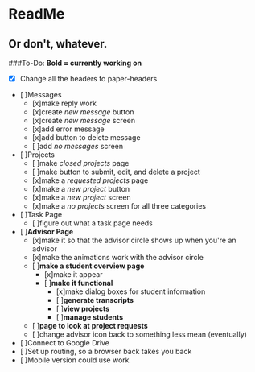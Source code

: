 # ReadMe
## Or don't, whatever.

###To-Do:
**Bold = currently working on**
- [x] Change all the headers to paper-headers
- [ ]Messages
  - [x]make reply work
  - [x]create _new message_ button
  - [x]create _new message_ screen
  - [x]add error message
  - [x]add button to delete message
  - [ ]add _no messages_ screen
- [ ]Projects
  - [ ]make _closed projects_ page
  - [ ]make button to submit, edit, and delete a project
  - [x]make a _requested projects_ page
  -	[x]make a _new project_ button
  - [x]make a _new project_ screen
  - [x]make a _no projects_ screen for all three categories
- [ ]Task Page
  - [ ]figure out what a task page needs
- [ ]**Advisor Page**
  - [x]make it so that the advisor circle shows up when you're an advisor
  - [x]make the animations work with the advisor circle
  - [ ]**make a student overview page**
  	- [x]make it appear
  	- [ ]**make it functional**
  		- [x]make dialog boxes for student information
  		- [ ]**generate transcripts**
  		- [ ]**view projects**
  		- [ ]**manage students**
  - [ ]**page to look at project requests**
  - [ ]change advisor icon back to something less mean (eventually)
- [ ]Connect to Google Drive
- [ ]Set up routing, so a browser back takes you back
- [ ]Mobile version could use work
